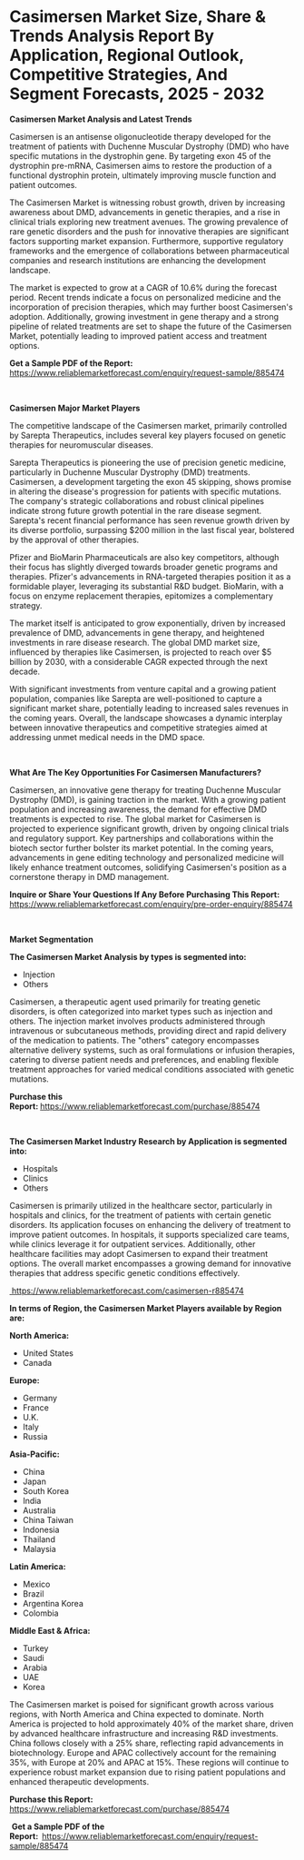 <p><h1>Casimersen Market Size, Share & Trends Analysis Report By Application, Regional Outlook, Competitive Strategies, And Segment Forecasts, 2025 - 2032</h1></p><p><strong>Casimersen Market Analysis and Latest Trends</strong></p>
<p><p>Casimersen is an antisense oligonucleotide therapy developed for the treatment of patients with Duchenne Muscular Dystrophy (DMD) who have specific mutations in the dystrophin gene. By targeting exon 45 of the dystrophin pre-mRNA, Casimersen aims to restore the production of a functional dystrophin protein, ultimately improving muscle function and patient outcomes.</p><p>The Casimersen Market is witnessing robust growth, driven by increasing awareness about DMD, advancements in genetic therapies, and a rise in clinical trials exploring new treatment avenues. The growing prevalence of rare genetic disorders and the push for innovative therapies are significant factors supporting market expansion. Furthermore, supportive regulatory frameworks and the emergence of collaborations between pharmaceutical companies and research institutions are enhancing the development landscape.</p><p>The market is expected to grow at a CAGR of 10.6% during the forecast period. Recent trends indicate a focus on personalized medicine and the incorporation of precision therapies, which may further boost Casimersen's adoption. Additionally, growing investment in gene therapy and a strong pipeline of related treatments are set to shape the future of the Casimersen Market, potentially leading to improved patient access and treatment options.</p></p>
<p><strong>Get a Sample PDF of the Report:&nbsp;</strong> <a href="https://www.reliablemarketforecast.com/enquiry/request-sample/885474?utm_campaign=1130&utm_medium=2&utm_source=Github&utm_content=ia&utm_term=19042025&utm_id=casimersen">https://www.reliablemarketforecast.com/enquiry/request-sample/885474</a></p>
<p>&nbsp;</p>
<p><strong>Casimersen Major Market Players</strong></p>
<p><p>The competitive landscape of the Casimersen market, primarily controlled by Sarepta Therapeutics, includes several key players focused on genetic therapies for neuromuscular diseases. </p><p>Sarepta Therapeutics is pioneering the use of precision genetic medicine, particularly in Duchenne Muscular Dystrophy (DMD) treatments. Casimersen, a development targeting the exon 45 skipping, shows promise in altering the disease's progression for patients with specific mutations. The company's strategic collaborations and robust clinical pipelines indicate strong future growth potential in the rare disease segment. Sarepta's recent financial performance has seen revenue growth driven by its diverse portfolio, surpassing $200 million in the last fiscal year, bolstered by the approval of other therapies.</p><p>Pfizer and BioMarin Pharmaceuticals are also key competitors, although their focus has slightly diverged towards broader genetic programs and therapies. Pfizer's advancements in RNA-targeted therapies position it as a formidable player, leveraging its substantial R&D budget. BioMarin, with a focus on enzyme replacement therapies, epitomizes a complementary strategy.</p><p>The market itself is anticipated to grow exponentially, driven by increased prevalence of DMD, advancements in gene therapy, and heightened investments in rare disease research. The global DMD market size, influenced by therapies like Casimersen, is projected to reach over $5 billion by 2030, with a considerable CAGR expected through the next decade.</p><p>With significant investments from venture capital and a growing patient population, companies like Sarepta are well-positioned to capture a significant market share, potentially leading to increased sales revenues in the coming years. Overall, the landscape showcases a dynamic interplay between innovative therapeutics and competitive strategies aimed at addressing unmet medical needs in the DMD space.</p></p>
<p>&nbsp;</p>
<p><strong>What Are The Key Opportunities For Casimersen Manufacturers?</strong></p>
<p><p>Casimersen, an innovative gene therapy for treating Duchenne Muscular Dystrophy (DMD), is gaining traction in the market. With a growing patient population and increasing awareness, the demand for effective DMD treatments is expected to rise. The global market for Casimersen is projected to experience significant growth, driven by ongoing clinical trials and regulatory support. Key partnerships and collaborations within the biotech sector further bolster its market potential. In the coming years, advancements in gene editing technology and personalized medicine will likely enhance treatment outcomes, solidifying Casimersen's position as a cornerstone therapy in DMD management.</p></p>
<p><strong>Inquire or Share Your Questions If Any Before Purchasing This Report:</strong> <a href="https://www.reliablemarketforecast.com/enquiry/pre-order-enquiry/885474?utm_campaign=1130&utm_medium=2&utm_source=Github&utm_content=ia&utm_term=19042025&utm_id=casimersen">https://www.reliablemarketforecast.com/enquiry/pre-order-enquiry/885474</a></p>
<p>&nbsp;</p>
<p><strong>Market Segmentation</strong></p>
<p><strong>The Casimersen Market Analysis by types is segmented into:</strong></p>
<p><ul><li>Injection</li><li>Others</li></ul></p>
<p><p>Casimersen, a therapeutic agent used primarily for treating genetic disorders, is often categorized into market types such as injection and others. The injection market involves products administered through intravenous or subcutaneous methods, providing direct and rapid delivery of the medication to patients. The "others" category encompasses alternative delivery systems, such as oral formulations or infusion therapies, catering to diverse patient needs and preferences, and enabling flexible treatment approaches for varied medical conditions associated with genetic mutations.</p></p>
<p><strong>Purchase this Report:&nbsp;</strong><a href="https://www.reliablemarketforecast.com/purchase/885474?utm_campaign=1130&utm_medium=2&utm_source=Github&utm_content=ia&utm_term=19042025&utm_id=casimersen">https://www.reliablemarketforecast.com/purchase/885474</a></p>
<p>&nbsp;</p>
<p><strong>The Casimersen Market Industry Research by Application is segmented into:</strong></p>
<p><ul><li>Hospitals</li><li>Clinics</li><li>Others</li></ul></p>
<p><p>Casimersen is primarily utilized in the healthcare sector, particularly in hospitals and clinics, for the treatment of patients with certain genetic disorders. Its application focuses on enhancing the delivery of treatment to improve patient outcomes. In hospitals, it supports specialized care teams, while clinics leverage it for outpatient services. Additionally, other healthcare facilities may adopt Casimersen to expand their treatment options. The overall market encompasses a growing demand for innovative therapies that address specific genetic conditions effectively.</p></p>
<p><a href="https://www.reliablemarketforecast.com/casimersen-r885474?utm_campaign=1130&utm_medium=2&utm_source=Github&utm_content=ia&utm_term=19042025&utm_id=casimersen">&nbsp;https://www.reliablemarketforecast.com/casimersen-r885474</a></p>
<p><strong>In terms of Region, the Casimersen Market Players available by Region are:</strong></p>
<p>
    <p> <strong> North America: </strong>
        <ul>
            <li>United States</li>
            <li>Canada</li>
        </ul>
        </p> 
    <p> <strong> Europe: </strong>
        <ul>
            <li>Germany</li>
            <li>France</li>
            <li>U.K.</li>
            <li>Italy</li>
            <li>Russia</li>
        </ul>
        </p> 
    <p> <strong> Asia-Pacific: </strong>
        <ul>
            <li>China</li>
            <li>Japan</li>
            <li>South Korea</li>
            <li>India</li>
            <li>Australia</li>
            <li>China Taiwan</li>
            <li>Indonesia</li>
            <li>Thailand</li>
            <li>Malaysia</li>
        </ul>
        </p> 
    <p> <strong> Latin America: </strong>
        <ul>
            <li>Mexico</li>
            <li>Brazil</li>
            <li>Argentina Korea</li>
            <li>Colombia</li>
        </ul>
        </p> 
    <p> <strong> Middle East & Africa: </strong>
        <ul>
            <li>Turkey</li>
            <li>Saudi</li>
            <li>Arabia</li>
            <li>UAE</li>
            <li>Korea</li>
        </ul>
    </p>
    </p>
<p><p>The Casimersen market is poised for significant growth across various regions, with North America and China expected to dominate. North America is projected to hold approximately 40% of the market share, driven by advanced healthcare infrastructure and increasing R&D investments. China follows closely with a 25% share, reflecting rapid advancements in biotechnology. Europe and APAC collectively account for the remaining 35%, with Europe at 20% and APAC at 15%. These regions will continue to experience robust market expansion due to rising patient populations and enhanced therapeutic developments.</p></p>
<p><strong>Purchase this Report: </strong><a href="https://www.reliablemarketforecast.com/purchase/885474?utm_campaign=1130&utm_medium=2&utm_source=Github&utm_content=ia&utm_term=19042025&utm_id=casimersen">https://www.reliablemarketforecast.com/purchase/885474</a></p>
<p>&nbsp;<strong>Get a Sample PDF of the Report:&nbsp;&nbsp;</strong><a href="https://www.reliablemarketforecast.com/enquiry/request-sample/885474?utm_campaign=1130&utm_medium=2&utm_source=Github&utm_content=ia&utm_term=19042025&utm_id=casimersen">https://www.reliablemarketforecast.com/enquiry/request-sample/885474</a></p>
<p><strong></strong></p>
<p><p></p><p></p><p></p></p>